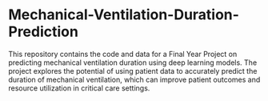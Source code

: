 # Mechanical-Ventilation-Duration-Prediction
This repository contains the code and data for a Final Year Project on predicting mechanical ventilation duration using deep learning models. The project explores the potential of using patient data to accurately predict the duration of mechanical ventilation, which can improve patient outcomes and resource utilization in critical care settings.
